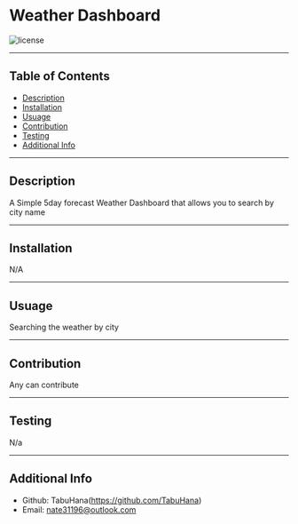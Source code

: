# Weather Dashboard

  ![license](https://img.shields.io/badge/license-MIT-blue)

  ***
  ## Table of Contents
  - [Description](#description)
  - [Installation](#installation)
  - [Usuage](#usuage)
  - [Contribution](#contribution)
  - [Testing](#testing)
  - [Additional Info](#additional-info)

  ***
  ## Description
  A Simple 5day forecast Weather Dashboard that allows you to search by city name

  ***
  ## Installation
  N/A

  ***
  ## Usuage
  Searching the weather by city

  ***
  ## Contribution
  Any can contribute

  ***
  ## Testing
  N/a

  ***
  ## Additional Info
  - Github: TabuHana(https://github.com/TabuHana)
  - Email: nate31196@outlook.com
